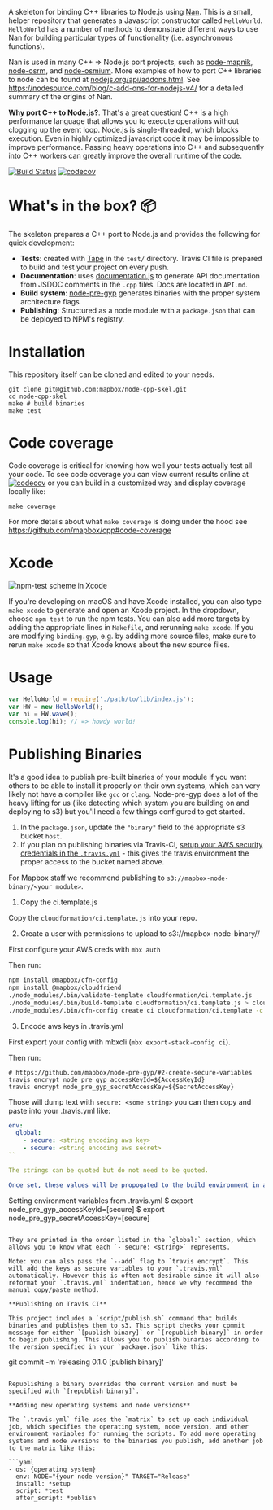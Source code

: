 A skeleton for binding C++ libraries to Node.js using [Nan](https://github.com/nodejs/nan). This is a small, helper repository that generates a Javascript constructor called `HelloWorld`. `HelloWorld` has a number of methods to demonstrate different ways to use Nan for building particular types of functionality (i.e. asynchronous functions).

Nan is used in many C++ => Node.js port projects, such as [node-mapnik](https://github.com/mapnik/node-mapnik), [node-osrm](https://github.com/Project-OSRM/node-osrm), and [node-osmium](https://github.com/osmcode/node-osmium). More examples of how to port C++ libraries to node can be found at [nodejs.org/api/addons.html](https://nodejs.org/api/addons.html). See https://nodesource.com/blog/c-add-ons-for-nodejs-v4/ for a detailed summary of the origins of Nan.

**Why port C++ to Node.js?**. That's a great question! C++ is a high performance language that allows you to execute operations without clogging up the event loop. Node.js is single-threaded, which blocks execution. Even in highly optimized javascript code it may be impossible to improve performance. Passing heavy operations into C++ and subsequently into C++ workers can greatly improve the overall runtime of the code.

[![Build Status](https://travis-ci.org/mapbox/node-cpp-skel.svg?branch=master)](https://travis-ci.org/mapbox/node-cpp-skel)
[![codecov](https://codecov.io/gh/mapbox/node-cpp-skel/branch/master/graph/badge.svg)](https://codecov.io/gh/mapbox/node-cpp-skel)

# What's in the box? :package:

The skeleton prepares a C++ port to Node.js and provides the following for quick development:

* **Tests**: created with [Tape](https://github.com/substack/tape) in the `test/` directory. Travis CI file is prepared to build and test your project on every push.
* **Documentation**: uses [documentation.js](http://documentation.js.org/) to generate API documentation from JSDOC comments in the `.cpp` files. Docs are located in `API.md`.
* **Build system**: [node-pre-gyp](https://github.com/mapbox/node-pre-gyp) generates binaries with the proper system architecture flags
* **Publishing**: Structured as a node module with a `package.json` that can be deployed to NPM's registry.

# Installation

This repository itself can be cloned and edited to your needs.

```
git clone git@github.com:mapbox/node-cpp-skel.git
cd node-cpp-skel
make # build binaries
make test
```

# Code coverage

Code coverage is critical for knowing how well your tests actually test all your code. To see code coverage you can view current results online at [![codecov](https://codecov.io/gh/mapbox/node-cpp-skel/branch/master/graph/badge.svg)](https://codecov.io/gh/mapbox/node-cpp-skel) or you can build in a customized way and display coverage locally like:

```
make coverage
```

For more details about what `make coverage` is doing under the hood see https://github.com/mapbox/cpp#code-coverage


# Xcode

![npm-test scheme in Xcode](https://cloud.githubusercontent.com/assets/52399/16448893/4967a454-3df4-11e6-8bb5-701fe46174ef.png)

If you're developing on macOS and have Xcode installed, you can also type `make xcode` to generate and open an Xcode project. In the dropdown, choose `npm test` to run the npm tests. You can also add more targets by adding the appropriate lines in `Makefile`, and rerunning `make xcode`. If you are modifying `binding.gyp`, e.g. by adding more source files, make sure to rerun `make xcode` so that Xcode knows about the new source files.

# Usage

```javascript
var HelloWorld = require('./path/to/lib/index.js');
var HW = new HelloWorld();
var hi = HW.wave();
console.log(hi); // => howdy world!
```

# Publishing Binaries

It's a good idea to publish pre-built binaries of your module if you want others to be able to install it properly on their own systems, which can very likely not have a compiler like `gcc` or `clang`. Node-pre-gyp does a lot of the heavy lifting for us (like detecting which system you are building on and deploying to s3) but you'll need a few things configured to get started.

1. In the `package.json`, update the `"binary"` field to the appropriate s3 bucket `host`.
1. If you plan on publishing binaries via Travis-CI, [setup your AWS security credentials in the `.travis.yml`](https://github.com/mapbox/node-pre-gyp#travis-automation) - this gives the travis environment the proper access to the bucket named above.

For Mapbox staff we recommend publishing to `s3://mapbox-node-binary/<your module>`.

1) Copy the ci.template.js

Copy the `cloudformation/ci.template.js` into your repo.

2) Create a user with permissions to upload to s3://mapbox-node-binary/<your module name>/

First configure your AWS creds with `mbx auth`

Then run:

```bash
npm install @mapbox/cfn-config
npm install @mapbox/cloudfriend
./node_modules/.bin/validate-template cloudformation/ci.template.js
./node_modules/.bin/build-template cloudformation/ci.template.js > cloudformation/ci.template
./node_modules/.bin/cfn-config create ci cloudformation/ci.template -c cfn-configs
```

3) Encode aws keys in .travis.yml

First export your config with mbxcli (`mbx export-stack-config ci`).

Then run:

```
# https://github.com/mapbox/node-pre-gyp/#2-create-secure-variables
travis encrypt node_pre_gyp_accessKeyId=${AccessKeyId}
travis encrypt node_pre_gyp_secretAccessKey=${SecretAccessKey}
```

Those will dump text with `secure: <some string>` you can then copy and paste into your .travis.yml like:

```yml
env:
  global:
    - secure: <string encoding aws key>
    - secure: <string encoding aws secret>
``

The strings can be quoted but do not need to be quoted.

Once set, these values will be propogated to the build environment in a secure way. If you look at your travis logs you see:

```
Setting environment variables from .travis.yml
$ export node_pre_gyp_accessKeyId=[secure]
$ export node_pre_gyp_secretAccessKey=[secure]
```

They are printed in the order listed in the `global:` section, which allows you to know what each `- secure: <string>` represents.

Note: you can also pass the `--add` flag to `travis encrypt`. This will add the keys as secure variables to your `.travis.yml` automatically. However this is often not desirable since it will also reformat your `.travis.yml` indentation, hence we why recommend the manual copy/paste method.

**Publishing on Travis CI**

This project includes a `script/publish.sh` command that builds binaries and publishes them to s3. This script checks your commit message for either `[publish binary]` or `[republish binary]` in order to begin publishing. This allows you to publish binaries according to the version specified in your `package.json` like this:

```
git commit -m 'releasing 0.1.0 [publish binary]'
```

Republishing a binary overrides the current version and must be specified with `[republish binary]`.

**Adding new operating systems and node versions**

The `.travis.yml` file uses the `matrix` to set up each individual job, which specifies the operating system, node version, and other environment variables for running the scripts. To add more operating systems and node versions to the binaries you publish, add another job to the matrix like this:

```yaml
- os: {operating system}
  env: NODE="{your node version}" TARGET="Release"
  install: *setup
  script: *test
  after_script: *publish
```
